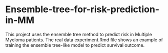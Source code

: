 # Ensemble-tree-for-risk-prediction-in-MM

This project uses the ensemble tree method to predict risk in Multiple Myeloma patients. 
The real data experiment.Rmd file shows an example of training the ensemble tree-like model to predict survival outcome.
